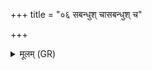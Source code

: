 +++
title = "०६ सबन्धुश् चासबन्धुश् च"

+++
<details><summary>मूलम् (GR)</summary>

सबन्धुश् चासबन्धुश् च  
यो जातो यश् च निष्टियः । +++(Bhatt. niṣṭyaḥ)+++  
यजमानाय सुन्वते  
सर्वं तं रीरधासि नः ॥
</details>
